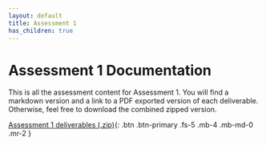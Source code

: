 ```yaml
---
layout: default
title: Assessment 1
has_children: true
---
```

# Assessment 1 Documentation

This is all the assessment content for Assessment 1. You will find a markdown version and a link to a PDF exported version of each deliverable. Otherwise, feel free to download the combined zipped version.

[Assessment 1 deliverables (.zip)](https://hardgforgifs.github.io/assets/deliverables/combined.zip){: .btn .btn-primary .fs-5 .mb-4 .mb-md-0 .mr-2 }